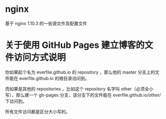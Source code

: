 # nginx
基于 nginx 1.10.3 的一些源文件及配置文件

# 关于使用 GitHub Pages 建立博客的文件访问方式说明

你如果起个名为 everfile.github.io 的 repository ，那么他的 master 分支上的文件能在 everfile.github.io 的根目录访问到。


而如果是其他的 repositories ，比如这个 repository 名字叫 other（必须全小写），那么建一个 gh-pages 分支，该分支下的文件能在 everfile.github.io/other/ 下访问到。

所有文件访问都是区分大小写的。
